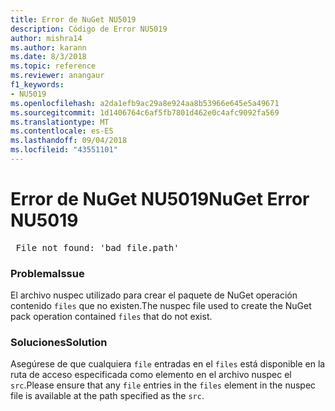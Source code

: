 ```yaml
---
title: Error de NuGet NU5019
description: Código de Error NU5019
author: mishra14
ms.author: karann
ms.date: 8/3/2018
ms.topic: reference
ms.reviewer: anangaur
f1_keywords:
- NU5019
ms.openlocfilehash: a2da1efb9ac29a8e924aa8b53966e645e5a49671
ms.sourcegitcommit: 1d1406764c6af5fb7801d462e0c4afc9092fa569
ms.translationtype: MT
ms.contentlocale: es-ES
ms.lasthandoff: 09/04/2018
ms.locfileid: "43551101"
---
```

# <a name="nuget-error-nu5019"></a><span data-ttu-id="be354-103">Error de NuGet NU5019</span><span class="sxs-lookup"><span data-stu-id="be354-103">NuGet Error NU5019</span></span>
<pre> File not found: 'bad_file.path'</pre>

### <a name="issue"></a><span data-ttu-id="be354-104">Problema</span><span class="sxs-lookup"><span data-stu-id="be354-104">Issue</span></span>

<span data-ttu-id="be354-105">El archivo nuspec utilizado para crear el paquete de NuGet operación contenido `files` que no existen.</span><span class="sxs-lookup"><span data-stu-id="be354-105">The nuspec file used to create the NuGet pack operation contained `files` that do not exist.</span></span>


### <a name="solution"></a><span data-ttu-id="be354-106">Soluciones</span><span class="sxs-lookup"><span data-stu-id="be354-106">Solution</span></span>

<span data-ttu-id="be354-107">Asegúrese de que cualquiera `file` entradas en el `files` está disponible en la ruta de acceso especificada como elemento en el archivo nuspec el `src`.</span><span class="sxs-lookup"><span data-stu-id="be354-107">Please ensure that any `file` entries in the `files` element in the nuspec file is available at the path specified as the `src`.</span></span>

